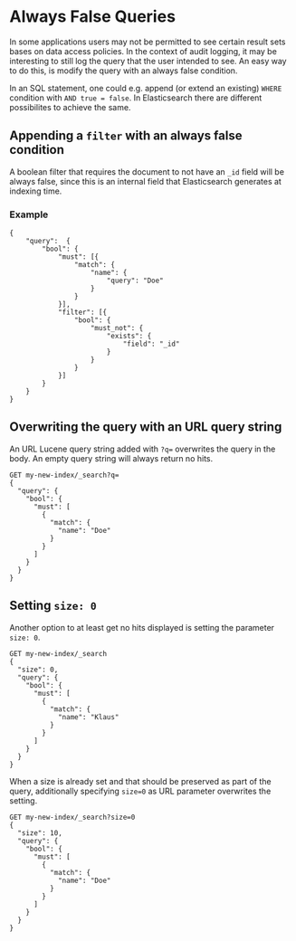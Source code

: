 # Always False Queries
In some applications users may not be permitted to see certain result sets bases on data access policies. In the context of audit logging, it may be interesting to still log the query that the user intended to see. An easy way to do this, is modify the query with an always false condition.

In an SQL statement, one could e.g. append (or extend an existing) `WHERE` condition with `AND true = false`. In Elasticsearch there are different possibilites to achieve the same.

## Appending a `filter` with an always false condition

A boolean filter that requires the document to not have an `_id` field will be always false, since this is an internal field that Elasticsearch generates at indexing time.

### Example 

```
{
    "query":  {
        "bool": {
            "must": [{
                "match": {
                    "name": {
                        "query": "Doe"
                    }
                }
            }],
            "filter": [{
                "bool": {
                    "must_not": {
                        "exists": {
                            "field": "_id"
                        }
                    }
                }
            }]
        }
    }
}
```
## Overwriting the query with an URL query string 

An URL Lucene query string added with `?q=` overwrites the query in the body. An empty query string will always return no hits.

```
GET my-new-index/_search?q=
{
  "query": {
    "bool": {
      "must": [
        {
          "match": {
            "name": "Doe"
          }
        }
      ]
    }
  }
}
```



## Setting `size: 0` 

Another option to at least get no hits displayed is setting the parameter `size: 0`.

```
GET my-new-index/_search
{
  "size": 0,
  "query": {
    "bool": {
      "must": [
        {
          "match": {
            "name": "Klaus"
          }
        }
      ]
    }
  }
}
```
When a size is already set and that should be preserved as part of the query, additionally specifying `size=0` as URL parameter overwrites the setting.

```
GET my-new-index/_search?size=0
{
  "size": 10,
  "query": {
    "bool": {
      "must": [
        {
          "match": {
            "name": "Doe"
          }
        }
      ]
    }
  }
}
```


